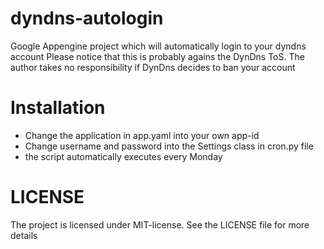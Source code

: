 dyndns-autologin	
=============

Google Appengine project which will automatically login to your dyndns account
Please notice that this is probably agains the DynDns ToS. The author takes no responsibility if DynDns decides to ban your account

Installation
===================

- Change the application in app.yaml into your own app-id
- Change username and password into the Settings class in cron.py file
- the script automatically executes every Monday

LICENSE
===================
The project is licensed under MIT-license. See the LICENSE file for more details